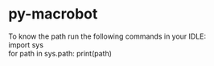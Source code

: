 # py-macrobot <br>
To know the path run the following commands in your IDLE:<br>
import sys<br>
for path in sys.path: print(path)
